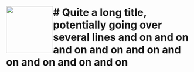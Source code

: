<h1> <img src="https://assets-cdn.github.com/images/modules/logos_page/GitHub-Mark.png"
  width="128"
  height="128"
  style="float:left;">
    # Quite a long title, potentially going over several lines and on and on and on and on and on and on and on and on and on
